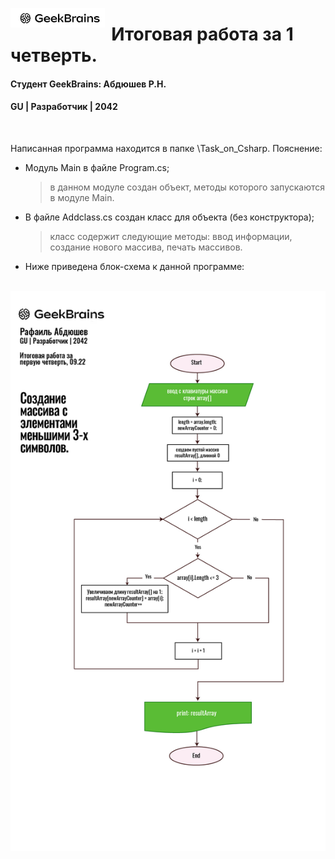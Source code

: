 <img src="GB.png" width="30%" height="30%"
     alt="Flow chart"
     style="float: left; margin-right: 10px;" />
# Итоговая работа за 1 четверть.
#### Студент GeekBrains: Абдюшев Р.Н.
#### GU | Разработчик | 2042
<br>

Написанная программа находится в папке \Task_on_Csharp.
Пояснение:
* Модуль Main в файле Program.cs;
    > в данном модуле создан объект, методы которого
    > запускаются в модуле Main.

* В файле Addclass.cs создан класс для объекта (без конструктора);
    > класс содержит следующие методы:
    > ввод информации, создание нового массива, печать массивов.

* Ниже приведена блок-схема к данной программе:
<br>
<img src="FlowChart_tw1Q.jpg"
     alt="Flow chart"
     style="float: left; margin-right: 10px;" />




